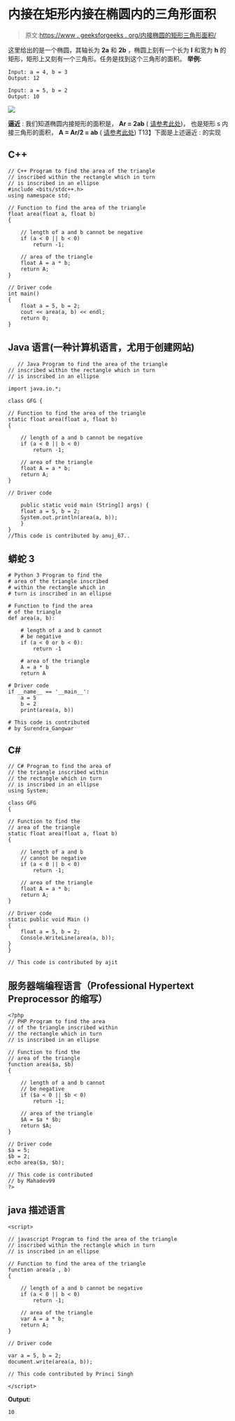 # 内接在矩形内接在椭圆内的三角形面积

> 原文:[https://www . geeksforgeeks . org/内接椭圆的矩形三角形面积/](https://www.geeksforgeeks.org/area-of-a-triangle-inscribed-in-a-rectangle-which-is-inscribed-in-an-ellipse/)

这里给出的是一个椭圆，其轴长为 **2a** 和 **2b** ，椭圆上刻有一个长为 **l** 和宽为 **h** 的矩形，矩形上又刻有一个三角形。任务是找到这个三角形的面积。
**举例:**

```
Input: a = 4, b = 3
Output: 12

Input: a = 5, b = 2
Output: 10
```

![](img/668b06e48cdf9a80ecc9f63e7c00f22a.png)

**逼近** :
我们知道椭圆内接矩形的面积是， **Ar = 2ab** ( [请参考此处](https://www.geeksforgeeks.org/area-of-largest-rectangle-that-can-be-inscribed-in-an-ellipse/))，
也是矩形 s 内接三角形的面积， **A = Ar/2 = ab** ( [请参考此处](https://www.geeksforgeeks.org/area-of-largest-triangle-that-can-be-inscribed-within-a-rectangle/))
T13】下面是上述逼近 :
的实现

## C++

```
// C++ Program to find the area of the triangle
// inscribed within the rectangle which in turn
// is inscribed in an ellipse
#include <bits/stdc++.h>
using namespace std;

// Function to find the area of the triangle
float area(float a, float b)
{

    // length of a and b cannot be negative
    if (a < 0 || b < 0)
        return -1;

    // area of the triangle
    float A = a * b;
    return A;
}

// Driver code
int main()
{
    float a = 5, b = 2;
    cout << area(a, b) << endl;
    return 0;
}
```

## Java 语言(一种计算机语言，尤用于创建网站)

```
   // Java Program to find the area of the triangle
// inscribed within the rectangle which in turn
// is inscribed in an ellipse

import java.io.*;

class GFG {

// Function to find the area of the triangle
static float area(float a, float b)
{

    // length of a and b cannot be negative
    if (a < 0 || b < 0)
        return -1;

    // area of the triangle
    float A = a * b;
    return A;
}

// Driver code

    public static void main (String[] args) {
    float a = 5, b = 2;
    System.out.println(area(a, b));
    }
}
//This code is contributed by anuj_67..
```

## 蟒蛇 3

```
# Python 3 Program to find the
# area of the triangle inscribed
# within the rectangle which in
# turn is inscribed in an ellipse

# Function to find the area
# of the triangle
def area(a, b):

    # length of a and b cannot
    # be negative
    if (a < 0 or b < 0):
        return -1

    # area of the triangle
    A = a * b
    return A

# Driver code
if __name__ == '__main__':
    a = 5
    b = 2
    print(area(a, b))

# This code is contributed
# by Surendra_Gangwar
```

## C#

```
// C# Program to find the area of
// the triangle inscribed within
// the rectangle which in turn
// is inscribed in an ellipse
using System;

class GFG
{

// Function to find the
// area of the triangle
static float area(float a, float b)
{

    // length of a and b
    // cannot be negative
    if (a < 0 || b < 0)
        return -1;

    // area of the triangle
    float A = a * b;
    return A;
}

// Driver code
static public void Main ()
{
    float a = 5, b = 2;
    Console.WriteLine(area(a, b));
}
}

// This code is contributed by ajit
```

## 服务器端编程语言（Professional Hypertext Preprocessor 的缩写）

```
<?php
// PHP Program to find the area
// of the triangle inscribed within
// the rectangle which in turn
// is inscribed in an ellipse

// Function to find the
// area of the triangle
function area($a, $b)
{

    // length of a and b cannot
    // be negative
    if ($a < 0 || $b < 0)
        return -1;

    // area of the triangle
    $A = $a * $b;
    return $A;
}

// Driver code
$a = 5;
$b = 2;
echo area($a, $b);

// This code is contributed
// by Mahadev99
?>
```

## java 描述语言

```
<script>

// javascript Program to find the area of the triangle
// inscribed within the rectangle which in turn
// is inscribed in an ellipse

// Function to find the area of the triangle
function area(a , b)
{

    // length of a and b cannot be negative
    if (a < 0 || b < 0)
        return -1;

    // area of the triangle
    var A = a * b;
    return A;
}

// Driver code

var a = 5, b = 2;
document.write(area(a, b));

// This code contributed by Princi Singh

</script>
```

**Output:** 

```
10
```